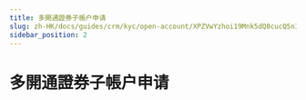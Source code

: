 ```yaml
---
title: 多開通證券子帳户申请
slug: zh-HK/docs/guides/crm/kyc/open-account/XPZVwYzhoi19Mnk5dQ8cucQ5nIc
sidebar_position: 2
---
```



# 多開通證券子帳户申请

